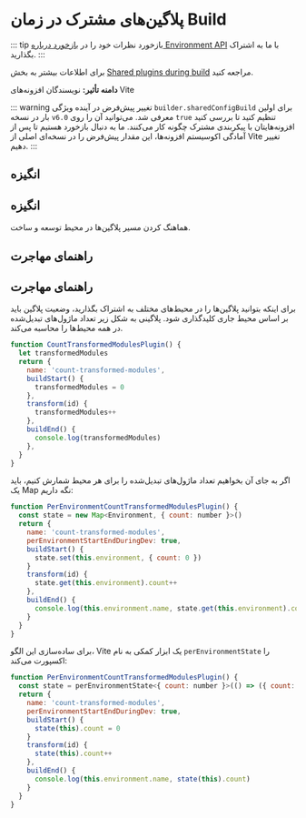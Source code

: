 # پلاگین‌های مشترک در زمان Build

::: tip بازخورد
نظرات خود را در [بازخورد درباره Environment API](https://github.com/vitejs/vite/discussions/16358) با ما به اشتراک بگذارید.
:::

برای اطلاعات بیشتر به بخش [Shared plugins during build](/guide/api-environment.md#shared-plugins-during-build) مراجعه کنید.

**دامنه تأثیر:** نویسندگان افزونه‌های Vite

::: warning تغییر پیش‌فرض در آینده
ویژگی `builder.sharedConfigBuild` برای اولین بار در نسخه `v6.0` معرفی شد. می‌توانید آن را روی `true` تنظیم کنید تا بررسی کنید افزونه‌هایتان با پیکربندی مشترک چگونه کار می‌کنند. ما به دنبال بازخورد هستیم تا پس از آمادگی اکوسیستم افزونه‌ها، این مقدار پیش‌فرض را در نسخه‌ای اصلی از Vite تغییر دهیم.
:::

## انگیزه
## انگیزه

هماهنگ کردن مسیر پلاگین‌ها در محیط توسعه و ساخت.

## راهنمای مهاجرت
## راهنمای مهاجرت

برای اینکه بتوانید پلاگین‌ها را در محیط‌های مختلف به اشتراک بگذارید، وضعیت پلاگین باید بر اساس محیط جاری کلیدگذاری شود. پلاگینی به شکل زیر تعداد ماژول‌های تبدیل‌شده در همه محیط‌ها را محاسبه می‌کند.

```js
function CountTransformedModulesPlugin() {
  let transformedModules
  return {
    name: 'count-transformed-modules',
    buildStart() {
      transformedModules = 0
    },
    transform(id) {
      transformedModules++
    },
    buildEnd() {
      console.log(transformedModules)
    },
  }
}
```

اگر به جای آن بخواهیم تعداد ماژول‌های تبدیل‌شده را برای هر محیط شمارش کنیم، باید یک Map نگه داریم:

```js
function PerEnvironmentCountTransformedModulesPlugin() {
  const state = new Map<Environment, { count: number }>()
  return {
    name: 'count-transformed-modules',
    perEnvironmentStartEndDuringDev: true,
    buildStart() {
      state.set(this.environment, { count: 0 })
    }
    transform(id) {
      state.get(this.environment).count++
    },
    buildEnd() {
      console.log(this.environment.name, state.get(this.environment).count)
    }
  }
}
```

برای ساده‌سازی این الگو، Vite یک ابزار کمکی به نام `perEnvironmentState` را اکسپورت می‌کند:

```js
function PerEnvironmentCountTransformedModulesPlugin() {
  const state = perEnvironmentState<{ count: number }>(() => ({ count: 0 }))
  return {
    name: 'count-transformed-modules',
    perEnvironmentStartEndDuringDev: true,
    buildStart() {
      state(this).count = 0
    }
    transform(id) {
      state(this).count++
    },
    buildEnd() {
      console.log(this.environment.name, state(this).count)
    }
  }
}
```
